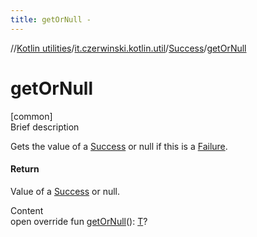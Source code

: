 ```yaml
---
title: getOrNull -
---
```

//[Kotlin utilities](../../index.html)/[it.czerwinski.kotlin.util](../index.html)/[Success](index.html)/[getOrNull](get-or-null.html)



# getOrNull  
[common]  
Brief description  


Gets the value of a [Success](index.html) or null if this is a [Failure](../-failure/index.html).



#### Return  


Value of a [Success](index.html) or null.

  
Content  
open override fun [getOrNull](get-or-null.html)(): [T](index.html)?  



